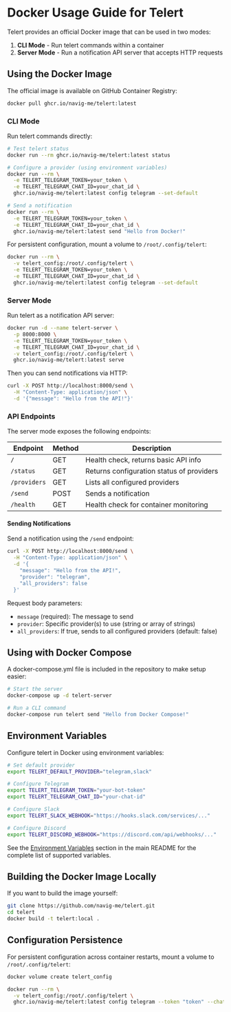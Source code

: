 # Docker Usage Guide for Telert

Telert provides an official Docker image that can be used in two modes:

1. **CLI Mode** - Run telert commands within a container
2. **Server Mode** - Run a notification API server that accepts HTTP requests

## Using the Docker Image

The official image is available on GitHub Container Registry:

```bash
docker pull ghcr.io/navig-me/telert:latest
```

### CLI Mode

Run telert commands directly:

```bash
# Test telert status
docker run --rm ghcr.io/navig-me/telert:latest status

# Configure a provider (using environment variables)
docker run --rm \
  -e TELERT_TELEGRAM_TOKEN=your_token \
  -e TELERT_TELEGRAM_CHAT_ID=your_chat_id \
  ghcr.io/navig-me/telert:latest config telegram --set-default

# Send a notification 
docker run --rm \
  -e TELERT_TELEGRAM_TOKEN=your_token \
  -e TELERT_TELEGRAM_CHAT_ID=your_chat_id \
  ghcr.io/navig-me/telert:latest send "Hello from Docker!"
```

For persistent configuration, mount a volume to `/root/.config/telert`:

```bash
docker run --rm \
  -v telert_config:/root/.config/telert \
  -e TELERT_TELEGRAM_TOKEN=your_token \
  -e TELERT_TELEGRAM_CHAT_ID=your_chat_id \
  ghcr.io/navig-me/telert:latest config telegram --set-default
```

### Server Mode

Run telert as a notification API server:

```bash
docker run -d --name telert-server \
  -p 8000:8000 \
  -e TELERT_TELEGRAM_TOKEN=your_token \
  -e TELERT_TELEGRAM_CHAT_ID=your_chat_id \
  -v telert_config:/root/.config/telert \
  ghcr.io/navig-me/telert:latest serve
```

Then you can send notifications via HTTP:

```bash
curl -X POST http://localhost:8000/send \
  -H "Content-Type: application/json" \
  -d '{"message": "Hello from the API!"}'
```

### API Endpoints

The server mode exposes the following endpoints:

| Endpoint | Method | Description |
|----------|--------|-------------|
| `/` | GET | Health check, returns basic API info |
| `/status` | GET | Returns configuration status of providers |
| `/providers` | GET | Lists all configured providers |
| `/send` | POST | Sends a notification |
| `/health` | GET | Health check for container monitoring |

#### Sending Notifications

Send a notification using the `/send` endpoint:

```bash
curl -X POST http://localhost:8000/send \
  -H "Content-Type: application/json" \
  -d '{
    "message": "Hello from the API!",
    "provider": "telegram", 
    "all_providers": false
  }'
```

Request body parameters:

- `message` (required): The message to send
- `provider`: Specific provider(s) to use (string or array of strings)
- `all_providers`: If true, sends to all configured providers (default: false)

## Using with Docker Compose

A docker-compose.yml file is included in the repository to make setup easier:

```bash
# Start the server
docker-compose up -d telert-server

# Run a CLI command
docker-compose run telert send "Hello from Docker Compose!"
```

## Environment Variables

Configure telert in Docker using environment variables:

```bash
# Set default provider
export TELERT_DEFAULT_PROVIDER="telegram,slack"

# Configure Telegram
export TELERT_TELEGRAM_TOKEN="your-bot-token"
export TELERT_TELEGRAM_CHAT_ID="your-chat-id"

# Configure Slack
export TELERT_SLACK_WEBHOOK="https://hooks.slack.com/services/..."

# Configure Discord
export TELERT_DISCORD_WEBHOOK="https://discord.com/api/webhooks/..."
```

See the [Environment Variables](https://github.com/navig-me/telert#-environment-variables) section in the main README for the complete list of supported variables.

## Building the Docker Image Locally

If you want to build the image yourself:

```bash
git clone https://github.com/navig-me/telert.git
cd telert
docker build -t telert:local .
```

## Configuration Persistence

For persistent configuration across container restarts, mount a volume to `/root/.config/telert`:

```bash
docker volume create telert_config

docker run --rm \
  -v telert_config:/root/.config/telert \
  ghcr.io/navig-me/telert:latest config telegram --token "token" --chat-id "chat-id" --set-default
```